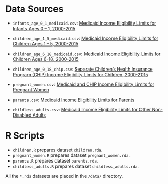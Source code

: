 # Data Sources

- `infants_age_0_1_medicaid.csv`: [Medicaid Income Eligibility Limits for Infants Ages 0 – 1, 2000-2015](http://kff.org/medicaid/state-indicator/medicaid-income-eligibility-limits-for-infants-ages-0-1-2000-2015/)
- `children_age_1_5_medicaid.csv`: [Medicaid Income Eligibility Limits for Children Ages 1 – 5, 2000-2015](http://kff.org/medicaid/state-indicator/medicaid-income-eligibility-limits-for-children-ages-1-5-2000-2015/)
- `children_age_6_18_medicaid.csv`: [Medicaid Income Eligibility Limits for Children Ages 6-18, 2000-2015](http://kff.org/medicaid/state-indicator/medicaid-income-eligibility-limits-for-children-ages-6-18-2000-2015/)
- `children_age_0_18_chip.csv`: [Separate Children’s Health Insurance Program (CHIP) Income Eligibility Limits for Children, 2000-2015](http://kff.org/medicaid/state-indicator/separate-childrens-health-insurance-program-chip-income-eligibility-limits-for-children-2000-2015/#)

- `pregnant_women.csv`: [Medicaid and CHIP Income Eligibility Limits for Pregnant Women](http://kff.org/medicaid/state-indicator/medicaid-and-chip-income-eligibility-limits-for-pregnant-women-2003-2015/)

- `parents.csv`: [Medicaid Income Eligibility Limits for Parents](http://kff.org/medicaid/state-indicator/medicaid-income-eligibility-limits-for-parents-2002-2015)

- `childless_adults.csv`:  [Medicaid Income Eligibility Limits for Other Non-Disabled Adults](http://kff.org/medicaid/state-indicator/medicaid-income-eligibility-limits-for-other-non-disabled-adults-2011-2015/)

# R Scripts

- `children.R` prepares dataset `children.rda`.
- `pregnant_women.R` prepares dataset `pregnant_women.rda`.
- `parents.R` prepares dataset `parents.rda`.
- `childless_adults.R` prepares dataset `childless_adults.rda`.

All the `*.rda` datasets are placed in the `/data/` directory.
